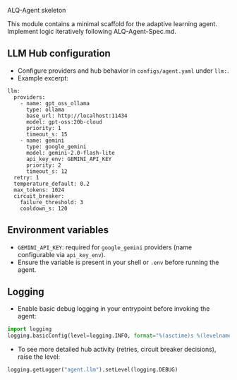 ALQ-Agent skeleton

This module contains a minimal scaffold for the adaptive learning agent. Implement logic iteratively following ALQ-Agent-Spec.md.


LLM Hub configuration
---------------------

- Configure providers and hub behavior in `configs/agent.yaml` under `llm:`.
- Example excerpt:

```
llm:
  providers:
    - name: gpt_oss_ollama
      type: ollama
      base_url: http://localhost:11434
      model: gpt-oss:20b-cloud
      priority: 1
      timeout_s: 15
    - name: gemini
      type: google_gemini
      model: gemini-2.0-flash-lite
      api_key_env: GEMINI_API_KEY
      priority: 2
      timeout_s: 12
  retry: 1
  temperature_default: 0.2
  max_tokens: 1024
  circuit_breaker:
    failure_threshold: 3
    cooldown_s: 120
```

Environment variables
---------------------

- `GEMINI_API_KEY`: required for `google_gemini` providers (name configurable via `api_key_env`).
- Ensure the variable is present in your shell or `.env` before running the agent.

Logging
-------

- Enable basic debug logging in your entrypoint before invoking the agent:

```python
import logging
logging.basicConfig(level=logging.INFO, format="%(asctime)s %(levelname)s %(name)s: %(message)s")
```

- To see more detailed hub activity (retries, circuit breaker decisions), raise the level:

```python
logging.getLogger("agent.llm").setLevel(logging.DEBUG)
```

